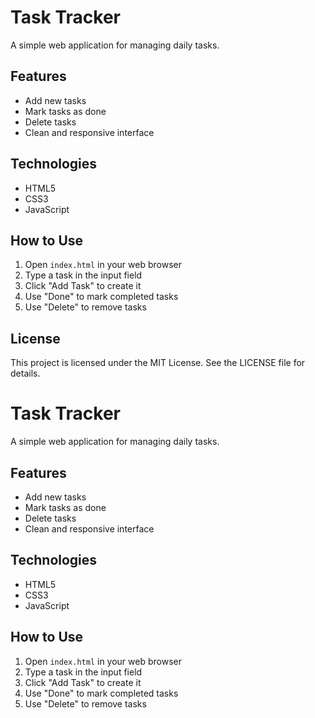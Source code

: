 # Task Tracker

A simple web application for managing daily tasks.

## Features

- Add new tasks
- Mark tasks as done
- Delete tasks
- Clean and responsive interface

## Technologies

- HTML5
- CSS3
- JavaScript

## How to Use

1. Open `index.html` in your web browser
2. Type a task in the input field
3. Click "Add Task" to create it
4. Use "Done" to mark completed tasks
5. Use "Delete" to remove tasks

## License

This project is licensed under the MIT License. See the LICENSE file for details.
# Task Tracker

A simple web application for managing daily tasks.

## Features

- Add new tasks
- Mark tasks as done
- Delete tasks
- Clean and responsive interface

## Technologies

- HTML5
- CSS3
- JavaScript

## How to Use

1. Open `index.html` in your web browser
2. Type a task in the input field
3. Click "Add Task" to create it
4. Use "Done" to mark completed tasks
5. Use "Delete" to remove tasks

